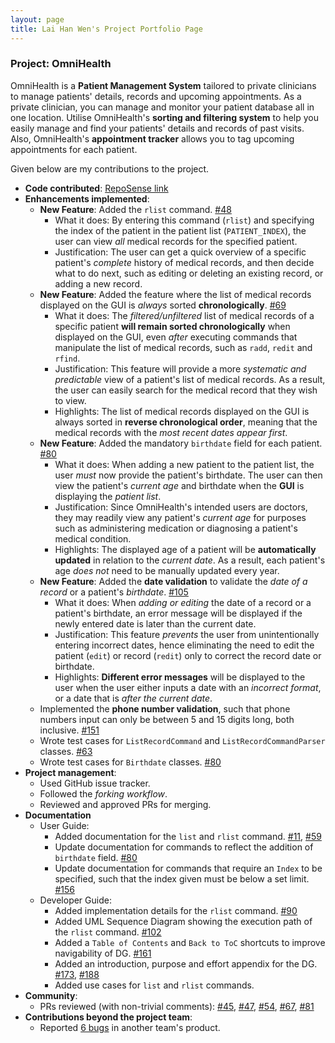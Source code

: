 ```yaml
---
layout: page
title: Lai Han Wen's Project Portfolio Page
---
```

### Project: OmniHealth

OmniHealth is a **Patient Management System** tailored to private clinicians to manage patients' details, records and upcoming appointments.
As a private clinician, you can manage and monitor your patient database all in one location.
Utilise OmniHealth's **sorting and filtering system** to help you easily manage and find your patients' details and records of past visits.
Also, OmniHealth's **appointment tracker** allows you to tag upcoming appointments for each patient.

Given below are my contributions to the project.
* **Code contributed**: [RepoSense link](https://nus-cs2103-ay2223s1.github.io/tp-dashboard/?search=hanwenlai&breakdown=true)
* **Enhancements implemented**:
  * **New Feature**: Added the `rlist` command. [\#48](https://github.com/AY2223S1-CS2103T-T14-3/tp/pull/48)
    * What it does: By entering this command (`rlist`) and specifying the index of the patient in the patient list (`PATIENT_INDEX`), the user can view *all* medical records for the specified patient.
    * Justification: The user can get a quick overview of a specific patient's *complete* history of medical records, and then decide what to do next, such as editing or deleting an existing record, or adding a new record.  
  * **New Feature**: Added the feature where the list of medical records displayed on the GUI is *always* sorted **chronologically**. [\#69](https://github.com/AY2223S1-CS2103T-T14-3/tp/pull/69)
    * What it does: The *filtered/unfiltered* list of medical records of a specific patient **will remain sorted chronologically** when displayed on the GUI, even *after* executing commands that manipulate the list of medical records, such as `radd`, `redit` and `rfind`.
    * Justification: This feature will provide a more *systematic and predictable* view of a patient's list of medical records. As a result, the user can easily search for the medical record that they wish to view.
    * Highlights: The list of medical records displayed on the GUI is always sorted in **reverse chronological order**, meaning that the medical records with the *most recent dates appear first*.
  * **New Feature**: Added the mandatory `birthdate` field for each patient. [\#80](https://github.com/AY2223S1-CS2103T-T14-3/tp/pull/80)
    * What it does: When adding a new patient to the patient list, the user *must* now provide the patient's birthdate. The user can then view the patient's *current age* and birthdate when the **GUI** is displaying the *patient list*.
    * Justification: Since OmniHealth's intended users are doctors, they may readily view any patient's *current age* for purposes such as administering medication or diagnosing a patient's medical condition.
    * Highlights: The displayed age of a patient will be **automatically updated** in relation to the *current date*. As a result, each patient's age *does not* need to be manually updated every year.
  * **New Feature**: Added the **date validation** to validate the *date of a record* or a patient's *birthdate*. [\#105](https://github.com/AY2223S1-CS2103T-T14-3/tp/pull/105)
    * What it does: When *adding or editing* the date of a record or a patient's birthdate, an error message will be displayed if the newly entered date is later than the current date.
    * Justification: This feature *prevents* the user from unintentionally entering incorrect dates, hence eliminating the need to edit the patient (`edit`) or record (`redit`) only to correct the record date or birthdate.
    * Highlights: **Different error messages** will be displayed to the user when the user either inputs a date with an *incorrect format*, or a date that is *after the current date*.
  * Implemented the **phone number validation**, such that phone numbers input can only be between 5 and 15 digits long, both inclusive. [\#151](https://github.com/AY2223S1-CS2103T-T14-3/tp/pull/151)
  * Wrote test cases for `ListRecordCommand` and `ListRecordCommandParser` classes. [\#63](https://github.com/AY2223S1-CS2103T-T14-3/tp/pull/63) 
  * Wrote test cases for `Birthdate` classes. [\#80](https://github.com/AY2223S1-CS2103T-T14-3/tp/pull/80) 
* **Project management**:
  * Used GitHub issue tracker.
  * Followed the *forking workflow*.
  * Reviewed and approved PRs for merging.
* **Documentation**
  * User Guide:
    * Added documentation for the `list` and `rlist` command. [\#11](https://github.com/AY2223S1-CS2103T-T14-3/tp/pull/11), [\#59](https://github.com/AY2223S1-CS2103T-T14-3/tp/pull/59)
    * Update documentation for commands to reflect the addition of `birthdate` field. [\#80](https://github.com/AY2223S1-CS2103T-T14-3/tp/pull/80)
    * Update documentation for commands that require an `Index` to be specified, such that the index given must be below a set limit. [\#156](https://github.com/AY2223S1-CS2103T-T14-3/tp/pull/156)
  * Developer Guide:
    * Added implementation details for the `rlist` command. [\#90](https://github.com/AY2223S1-CS2103T-T14-3/tp/pull/90)
    * Added UML Sequence Diagram showing the execution path of the `rlist` command. [\#102](https://github.com/AY2223S1-CS2103T-T14-3/tp/pull/102)
    * Added a `Table of Contents` and `Back to ToC` shortcuts to improve navigability of DG. [\#161](https://github.com/AY2223S1-CS2103T-T14-3/tp/pull/161)
    * Added an introduction, purpose and effort appendix for the DG. [\#173](https://github.com/AY2223S1-CS2103T-T14-3/tp/pull/173), [\#188](https://github.com/AY2223S1-CS2103T-T14-3/tp/pull/188)
    * Added use cases for `list` and `rlist` commands.
* **Community**:
  * PRs reviewed (with non-trivial comments): [\#45](https://github.com/AY2223S1-CS2103T-T14-3/tp/pull/45), [\#47](https://github.com/AY2223S1-CS2103T-T14-3/tp/pull/47), [\#54](https://github.com/AY2223S1-CS2103T-T14-3/tp/pull/54), [\#67](https://github.com/AY2223S1-CS2103T-T14-3/tp/pull/67), [\#81](https://github.com/AY2223S1-CS2103T-T14-3/tp/pull/81)
* **Contributions beyond the project team**:
  * Reported [6 bugs](https://github.com/hanwenlai/ped/issues) in another team's product.
